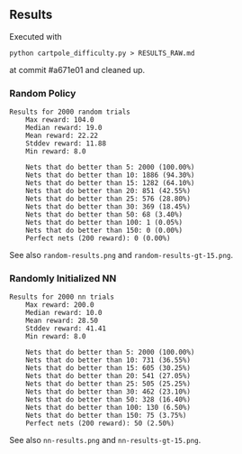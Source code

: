 ## Results

Executed with

```python cartpole_difficulty.py > RESULTS_RAW.md```

at commit #a671e01 and cleaned up.

### Random Policy

```
Results for 2000 random trials
	Max reward: 104.0
	Median reward: 19.0
	Mean reward: 22.22
	Stddev reward: 11.88
	Min reward: 8.0

	Nets that do better than 5: 2000 (100.00%)
	Nets that do better than 10: 1886 (94.30%)
	Nets that do better than 15: 1282 (64.10%)
	Nets that do better than 20: 851 (42.55%)
	Nets that do better than 25: 576 (28.80%)
	Nets that do better than 30: 369 (18.45%)
	Nets that do better than 50: 68 (3.40%)
	Nets that do better than 100: 1 (0.05%)
	Nets that do better than 150: 0 (0.00%)
	Perfect nets (200 reward): 0 (0.00%)
```

See also `random-results.png` and `random-results-gt-15.png`.

### Randomly Initialized NN

```
Results for 2000 nn trials
	Max reward: 200.0
	Median reward: 10.0
	Mean reward: 28.50
	Stddev reward: 41.41
	Min reward: 8.0

	Nets that do better than 5: 2000 (100.00%)
	Nets that do better than 10: 731 (36.55%)
	Nets that do better than 15: 605 (30.25%)
	Nets that do better than 20: 541 (27.05%)
	Nets that do better than 25: 505 (25.25%)
	Nets that do better than 30: 462 (23.10%)
	Nets that do better than 50: 328 (16.40%)
	Nets that do better than 100: 130 (6.50%)
	Nets that do better than 150: 75 (3.75%)
	Perfect nets (200 reward): 50 (2.50%)
```

See also `nn-results.png` and `nn-results-gt-15.png`.
